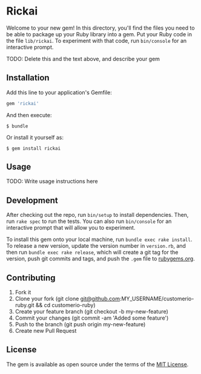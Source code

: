 # Rickai

Welcome to your new gem! In this directory, you'll find the files you need to be able to package up your Ruby library into a gem. Put your Ruby code in the file `lib/rickai`. To experiment with that code, run `bin/console` for an interactive prompt.

TODO: Delete this and the text above, and describe your gem

## Installation

Add this line to your application's Gemfile:

```ruby
gem 'rickai'
```

And then execute:

    $ bundle

Or install it yourself as:

    $ gem install rickai

## Usage

TODO: Write usage instructions here

## Development

After checking out the repo, run `bin/setup` to install dependencies. Then, run `rake spec` to run the tests. You can also run `bin/console` for an interactive prompt that will allow you to experiment.

To install this gem onto your local machine, run `bundle exec rake install`. To release a new version, update the version number in `version.rb`, and then run `bundle exec rake release`, which will create a git tag for the version, push git commits and tags, and push the `.gem` file to [rubygems.org](https://rubygems.org).

## Contributing

1. Fork it
2. Clone your fork (git clone git@github.com:MY_USERNAME/customerio-ruby.git && cd customerio-ruby)
3. Create your feature branch (git checkout -b my-new-feature)
4. Commit your changes (git commit -am 'Added some feature')
5. Push to the branch (git push origin my-new-feature)
6. Create new Pull Request

## License

The gem is available as open source under the terms of the [MIT License](https://opensource.org/licenses/MIT).
